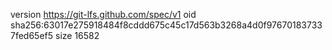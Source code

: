 version https://git-lfs.github.com/spec/v1
oid sha256:63017e275918484f8cddd675c45c17d563b3268a4d0f976701837337fed65ef5
size 16582
